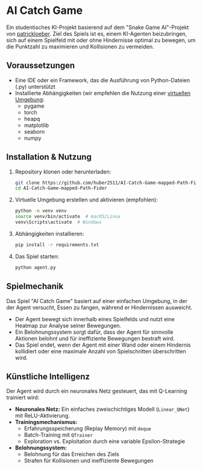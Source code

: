 # AI Catch Game

Ein studentisches KI-Projekt basierend auf dem "Snake Game AI"-Projekt von [patrickloeber](https://github.com/patrickloeber/snake-ai-pytorch). Ziel des Spiels ist es, einem KI-Agenten beizubringen, sich auf einem Spielfeld mit oder ohne Hindernisse optimal zu bewegen, um die Punktzahl zu maximieren und Kollisionen zu vermeiden.



## Voraussetzungen

- Eine IDE oder ein Framework, das die Ausführung von Python-Dateien (.py) unterstützt
- Installierte Abhängigkeiten (wir empfehlen die Nutzung einer [virtuellen Umgebung](https://learn.arcade.academy/de/latest/chapters/xx_venv_setup/):
  - pygame
  - torch
  - heapq
  - matplotlib
  - seaborn
  - numpy

## Installation & Nutzung

1. Repository klonen oder herunterladen:
   ```bash
   git clone https://github.com/huber2511/AI-Catch-Game-mapped-Path-Fider/
   cd AI-Catch-Game-mapped-Path-Fider
   ```
2. Virtuelle Umgebung erstellen und aktivieren (empfohlen):
   ```bash
   python -m venv venv
   source venv/bin/activate  # macOS/Linux
   venv\Scripts\activate  # Windows
   ```
3. Abhängigkeiten installieren:
   ```bash
   pip install -r requirements.txt
   ```
4. Das Spiel starten:
   ```bash
   python agent.py
   ```

## Spielmechanik

Das Spiel "AI Catch Game" basiert auf einer einfachen Umgebung, in der der Agent versucht, Essen zu fangen, während er Hindernissen ausweicht. 
- Der Agent bewegt sich innerhalb eines Spielfelds und nutzt eine Heatmap zur Analyse seiner Bewegungen.
- Ein Belohnungssystem sorgt dafür, dass der Agent für sinnvolle Aktionen belohnt und für ineffiziente Bewegungen bestraft wird.
- Das Spiel endet, wenn der Agent mit einer Wand oder einem Hindernis kollidiert oder eine maximale Anzahl von Spielschritten überschritten wird.

## Künstliche Intelligenz

Der Agent wird durch ein neuronales Netz gesteuert, das mit Q-Learning trainiert wird:
- **Neuronales Netz:** Ein einfaches zweischichtiges Modell (`Linear_QNet`) mit ReLU-Aktivierung.
- **Trainingsmechanismus:** 
  - Erfahrungsspeicherung (Replay Memory) mit `deque`
  - Batch-Training mit `QTrainer`
  - Exploration vs. Exploitation durch eine variable Epsilon-Strategie
- **Belohnungssystem:** 
  - Belohnung für das Erreichen des Ziels
  - Strafen für Kollisionen und ineffiziente Bewegungen

